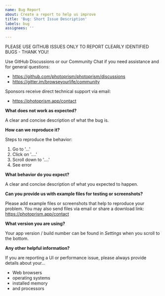 ```yaml
---
name: Bug Report
about: Create a report to help us improve
title: 'Bug: Short Issue Description'
labels: bug
assignees: ''

---
```


PLEASE USE GITHUB ISSUES ONLY TO REPORT CLEARLY IDENTIFIED BUGS - THANK YOU!

Use GitHub Discussions or our Community Chat if you need assistance and for general questions:

- https://github.com/photoprism/photoprism/discussions
- https://gitter.im/browseyourlife/community

Sponsors receive direct technical support via email:

- https://photoprism.app/contact

**What does not work as expected?**

A clear and concise description of what the bug is.

**How can we reproduce it?**

Steps to reproduce the behavior:

1. Go to '...'
2. Click on '....'
3. Scroll down to '....'
4. See error

**What behavior do you expect?**

A clear and concise description of what you expected to happen.

**Can you provide us with example files for testing or screenshots?**

Please add example files or screenshots that help to reproduce your problem.
You may also send files via email or share a download link:
https://photoprism.app/contact

**What version you are using?**

Your app version / build number can be found in *Settings* when you scroll to the bottom.

**Any other helpful information?**

If you are reporting a UI or performance issue, please always provide details about your...

- Web browsers
- operating systems
- installed memory
- and processors

